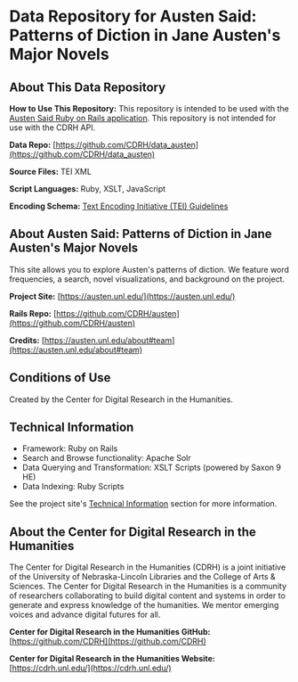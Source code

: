 # Data Repository for Austen Said: Patterns of Diction in Jane Austen's Major Novels

## About This Data Repository

**How to Use This Repository:** This repository is intended to be used with the [Austen Said Ruby on Rails application](https://github.com/CDRH/austen). This repository is not intended for use with the CDRH API.

**Data Repo:** [https://github.com/CDRH/data_austen](https://github.com/CDRH/data_austen)

**Source Files:** TEI XML

**Script Languages:** Ruby, XSLT, JavaScript

**Encoding Schema:** [Text Encoding Initiative (TEI) Guidelines](https://tei-c.org/release/doc/tei-p5-doc/en/html/index.html)

## About Austen Said: Patterns of Diction in Jane Austen's Major Novels

This site allows you to explore Austen's patterns of diction. We feature word frequencies, a search, novel visualizations, and background on the project.

**Project Site:** [https://austen.unl.edu/](https://austen.unl.edu/)

**Rails Repo:** [https://github.com/CDRH/austen](https://github.com/CDRH/austen)

**Credits:** [https://austen.unl.edu/about#team](https://austen.unl.edu/about#team)

## Conditions of Use

Created by the Center for Digital Research in the Humanities.

## Technical Information

- Framework: Ruby on Rails
- Search and Browse functionality: Apache Solr
- Data Querying and Transformation: XSLT Scripts (powered by Saxon 9 HE)
- Data Indexing: Ruby Scripts

See the project site's [Technical Information](https://austen.unl.edu/about#technical) section for more information.

## About the Center for Digital Research in the Humanities

The Center for Digital Research in the Humanities (CDRH) is a joint initiative of the University of Nebraska-Lincoln Libraries and the College of Arts & Sciences. The Center for Digital Research in the Humanities is a community of researchers collaborating to build digital content and systems in order to generate and express knowledge of the humanities. We mentor emerging voices and advance digital futures for all.

**Center for Digital Research in the Humanities GitHub:** [https://github.com/CDRH](https://github.com/CDRH)

**Center for Digital Research in the Humanities Website:** [https://cdrh.unl.edu/](https://cdrh.unl.edu/)
